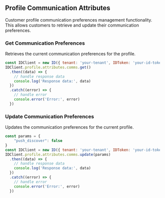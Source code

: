 ## Profile Communication Attributes

Customer profile communication preferences management functionality.
This allows customers to retrieve and update their communication preferences.

### Get Communication Preferences

Retrieves the current communication preferences for the profile.
```javascript
const IDClient = new ID({ tenant: 'your-tenant', IDToken: 'your-id-token', config: {} })
IDClient.profile.attributes.comms.get()
  .then((data) => {
    // handle response data
    console.log('Response data:', data)
  })
  .catch((error) => {
    // handle error
    console.error('Error:', error)
  })
```

### Update Communication Preferences

Updates the communication preferences for the current profile.
```javascript
const params = {
    "push_discover": false
}
const IDClient = new ID({ tenant: 'your-tenant', IDToken: 'your-id-token', config: {} })
IDClient.profile.attributes.comms.update(params)
  .then((data) => {
    // handle response data
    console.log('Response data:', data)
  })
  .catch((error) => {
    // handle error
    console.error('Error:', error)
  })
```